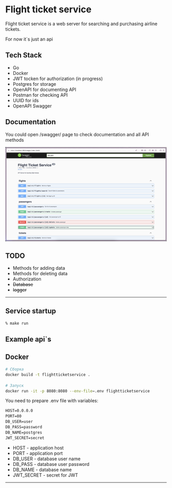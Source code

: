 # Flight ticket service

Flight ticket service is a web server for searching and purchasing airline tickets.

For now it`s just an api

## Tech Stack

* Go
* Docker
* JWT tocken for authorization (in progress)
* Postgres for storage
* OpenAPI for documenting API
* Postman for checking API
* UUID for ids
* OpenAPI Swagger

## Documentation

You could open /swagger/ page to check documentation and all API methods

![Swagger view](pictures/swagger.png?raw=true "Documentation page for an API")

## TODO

* Methods for adding data
* Methods for deleting data
* Authorization
* ~~Database~~
* ~~logger~~

---

## Service startup

```cmd
% make run
```

## Example api`s

## Docker

```bash
# Сборка
docker build -t flightticketservice .

# Запуск
docker run -it -p 8080:8080 --env-file=.env flightticketservice

```

You need to prepare .env file with variables:

```cmd
HOST=0.0.0.0
PORT=80
DB_USER=user
DB_PASS=password
DB_NAME=postgres
JWT_SECRET=secret

```

* HOST - application host
* PORT - application port
* DB_USER - database user name
* DB_PASS - database user password
* DB_NAME - database name
* JWT_SECRET - secret for JWT

---
